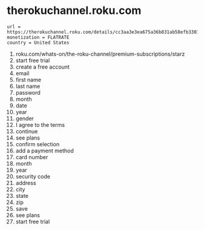 # therokuchannel.roku.com

~~~
url = https://therokuchannel.roku.com/details/cc3aa3e3ea675a36b831ab58efb3301f
monetization = FLATRATE
country = United States
~~~

1. roku.com/whats-on/the-roku-channel/premium-subscriptions/starz
2. start free trial
3. create a free account
4. email
5. first name
6. last name
7. password
8. month
9. date
10. year
11. gender
12. I agree to the terms
13. continue
14. see plans
15. confirm selection
16. add a payment method
17. card number
18. month
19. year
20. security code
21. address
22. city
23. state
24. zip
25. save
26. see plans
27. start free trial
